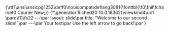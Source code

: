 {\rtf1\ansi\ansicpg1252\deff0\nouicompat\deflang3081{\fonttbl{\f0\fnil\fcharset0 Courier New;}}
{\*\generator Riched20 10.0.18362}\viewkind4\uc1 
\pard\f0\fs22 ---\par
layout: slide\par
title: "Welcome to our second slide!"\par
---\par
Your text\par
Use the left arrow to go back!\par
}
 